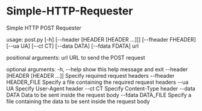 Simple-HTTP-Requester
=====================

Simple HTTP POST Requester

usage: post.py [-h] [--header [HEADER [HEADER ...]]] [--fheader FHEADER]
                 [--ua UA] [--ct CT] [--data DATA] [--fdata FDATA]
                 url

positional arguments:
  url                   URL to send the POST request

optional arguments:
  -h, --help            show this help message and exit
  --header [HEADER [HEADER ...]]
                        Specify required request headers
  --fheader HEADER_FILE Specify a file containing the required request headers
  --ua UA               Specify User-Agent header
  --ct CT               Specify Content-Type header
  --data DATA           Data to be sent inside the request body
  --fdata DATA_FILE     Specify a file containing the data to be sent inside
                        the request body
